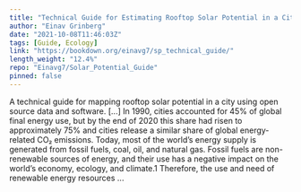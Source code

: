 ```yaml
---
title: "Technical Guide for Estimating Rooftop Solar Potential in a City"
author: "Einav Grinberg"
date: "2021-10-08T11:46:03Z"
tags: [Guide, Ecology]
link: "https://bookdown.org/einavg7/sp_technical_guide/"
length_weight: "12.4%"
repo: "Einavg7/Solar_Potential_Guide"
pinned: false
---
```


A technical guide for mapping rooftop solar potential in a city using open source data and software. [...] In 1990, cities accounted for 45% of global final energy use, but by the end of 2020 this share had risen to approximately 75% and cities release a similar share of global energy-related CO₂ emissions. Today, most of the world’s energy supply is generated from fossil fuels, coal, oil, and natural gas. Fossil fuels are non-renewable sources of energy, and their use has a negative impact on the world’s economy, ecology, and climate.1 Therefore, the use and need of renewable energy resources  ...
